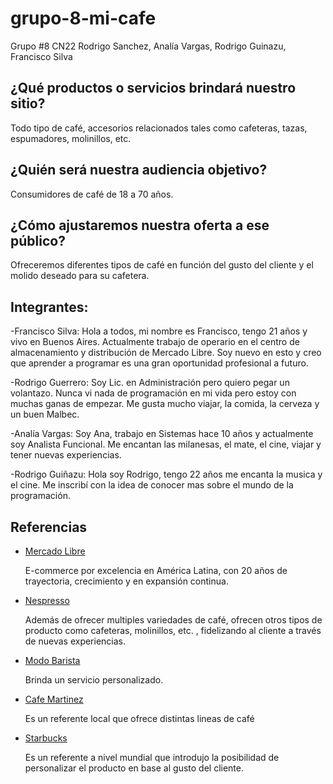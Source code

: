 # grupo-8-mi-cafe
Grupo #8 CN22 Rodrigo Sanchez, Analía Vargas, Rodrigo Guinazu, Francisco Silva

<h2> ¿Qué productos o servicios brindará nuestro sitio? </h2>
<p> Todo tipo de café, accesorios relacionados tales como cafeteras, tazas, espumadores, molinillos, etc. </p>


<h2> ¿Quién será nuestra audiencia objetivo? </h2>
<p> Consumidores de café de 18 a 70 años. </p>

<h2> ¿Cómo ajustaremos nuestra oferta a ese público? </h2>
<p> Ofreceremos diferentes tipos de café en función del gusto del cliente y el molido deseado para su cafetera. </p>

<h2>Integrantes:</h2>

-Francisco Silva: Hola a todos, mi nombre es Francisco, tengo 21 años y vivo en Buenos Aires. 
Actualmente trabajo de operario en el centro de almacenamiento y distribución de Mercado Libre.  Soy nuevo en esto y creo que aprender a programar es una gran oportunidad profesional a futuro.

-Rodrigo Guerrero: Soy Lic. en Administración pero quiero pegar un volantazo. Nunca vi nada de programación en mi vida pero estoy con muchas ganas de empezar. Me gusta mucho viajar, la comida, la cerveza y un buen Malbec.

-Analía Vargas: Soy Ana, trabajo en Sistemas hace 10 años y actualmente soy Analista Funcional. Me encantan las milanesas, el mate, el cine, viajar y tener nuevas experiencias.

-Rodrigo Guiñazu: Hola soy Rodrigo, tengo 22 años me encanta la musica y el cine. Me inscribí con la idea de conocer mas sobre el mundo de la programación.

<h2>Referencias</h2>
<ul>
  <li><a href="https://www.mercadolibre.com.ar/">Mercado Libre</a></li>
  <p> E-commerce por excelencia en América Latina, con 20 años de trayectoria, crecimiento y en expansión continua.</p>
  <li><a href="https://www.nespresso.com/ar/es/home">Nespresso</a></li>
    <p> Además de ofrecer multiples variedades de café, ofrecen otros tipos de producto como cafeteras, molinillos, etc. , fidelizando al cliente a través de nuevas experiencias. </p>
  <li><a href="https://modobarista.com/">Modo Barista</a></li>
    <p> Brinda un servicio personalizado.</p>
  <li><a href="https://www.cafemartinezonline.com.ar/">Cafe Martinez</a></li>
    <p> Es un referente local que ofrece distintas lineas de café </p>
  <li><a href="https://www.starbuck.com/">Starbucks</a></li>
    <p> Es un referente a nivel mundial que introdujo la posibilidad de personalizar el producto en base al gusto del cliente.</p>
</ul>
